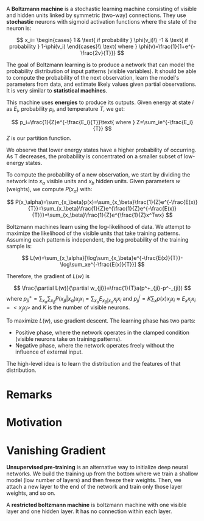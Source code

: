 A **Boltzmann machine** is a stochastic learning machine consisting of visible and hidden units linked by symmetric (two-way) connections. They use **stochastic** neurons with sigmoid activation functions where the state of the neuron is:

$$
x_i=
\begin{cases}
1 & \text{ if probability } \phi(v_i)\\
-1 & \text{ if probability } 1-\phi(v_i)
\end{cases}\\
\text{ where }
 \phi(v)=\frac{1}{1+e^{-\frac{2v}{T}}}
 $$

The goal of Boltzmann learning is to produce a network that can model the probability distribution of input patterns (visible variables). It should be able to compute the probability of the next observation, learn the model's parameters from data, and estimate likely values given partial observations. It is very similar to **statistical machines**. 

This machine uses **energies** to produce its outputs. Given energy at state $i$ as $E_i$, probability $p_i$, and temperature $T$, we get:

$$
p_i=\frac{1}{Z}e^{-\frac{E_i}{T}}\text{ where } Z=\sum_ie^{-\frac{E_i}{T}}
$$
$Z$ is our partition function. 

We observe that lower energy states have a higher probability of occurring. As T decreases, the probability is concentrated on a smaller subset of low-energy states. 

To compute the probability of a new observation, we start by dividing the network into $x_\alpha$ visible units and $x_b$ hidden units. Given parameters $w$ (weights), we compute $P(x_\alpha)$ with:

$$
P(x_\alpha)=\sum_{x_\beta}p(x)=\sum_{x_\beta}\frac{1}{Z}e^{-\frac{E(x)}{T}}=\sum_{x_\beta}\frac{1}{Z}e^{\frac{1}{Z}e^{-\frac{E(x)}{T}}}=\sum_{x_\beta}\frac{1}{Z}e^{\frac{1}{Z}x^Twx}
$$

Boltzmann machines learn using the log-likelihood of data. We attempt to maximize the likelihood of the visible units that take training patterns. Assuming each pattern is independent, the log probability of the training sample is:

$$
L(w)=\sum_{x_\alpha}[\log\sum_{x_\beta}e^{-\frac{E(x)}{T}}-\log\sum_xe^{-\frac{E(x)}{T}}]
$$

Therefore, the gradient of $L(w)$ is

$$
\frac{\partial L(w)}{\partial w_{ji}}=\frac{1}{T}a(p^+_{ji}-p^-_{ji})
$$
where $p^+_{ji}=\sum_{x_\alpha}\sum_{x_\beta}P(x_\beta|x_\alpha)x_jx_i=\sum_{x_\alpha}E_{x_\beta|x_\alpha}{x_jx_i}$ and $p^i_{ji}=K\sum_xp(x)x_jx_i\approx E_x{x_jx_i}=<x_jx_i>$ and $K$ is the number of visible neurons. 

To maximize $L(w)$, use gradient descent. The learning phase has two parts:

- Positive phase, where the network operates in the clamped condition (visible neurons take on training patterns).
- Negative phase, where the network operates freely without the influence of external input. 

The high-level idea is to learn the distribution and the features of that distribution. 

# Remarks

# Motivation

# Vanishing Gradient

**Unsupervised pre-training** is an alternative way to initialize deep neural networks. We build the training up from the bottom where we train a shallow model (low number of layers) and then freeze their weights. Then, we attach a new layer to the end of the network and train only those layer weights, and so on. 

A **restricted boltzmann machine** is boltzmann machine with one visible layer and one hidden layer. It has no connection within each layer. 